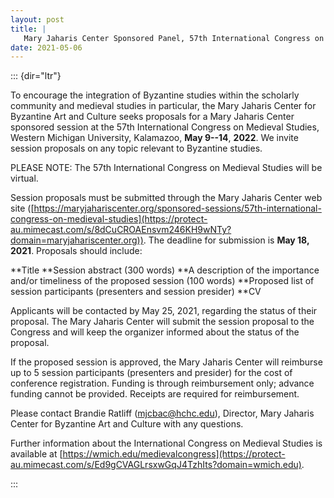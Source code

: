 ```yaml
---
layout: post
title: |
   Mary Jaharis Center Sponsored Panel, 57th International Congress on Medieval Studies
date: 2021-05-06
---
```


::: {dir="ltr"}



<div>




To encourage the integration of Byzantine studies within the scholarly
community and medieval studies in particular, the Mary Jaharis Center
for Byzantine Art and Culture seeks proposals for a Mary Jaharis Center
sponsored session at the 57th International Congress on Medieval
Studies, Western Michigan University, Kalamazoo, **May 9--14**,
**2022**. We invite session proposals on any topic relevant to Byzantine
studies.


PLEASE NOTE: The 57th International Congress on Medieval Studies
will be virtual.

Session proposals must be submitted through
the Mary Jaharis Center web site
([https://maryjahariscenter.org/sponsored-sessions/57th-international-congress-on-medieval-studies](https://protect-au.mimecast.com/s/8dCuCROAEnsvm246KH9wNTy?domain=maryjahariscenter.org)). The
deadline for submission is **May 18, 2021**. Proposals should
include:


**Title
**Session abstract (300 words)
**A description
of the importance and/or timeliness of the proposed session (100
words)
**Proposed list of session participants (presenters and
session presider)
**CV


Applicants will be contacted by May 25, 2021, regarding the status
of their proposal. The Mary Jaharis Center will submit the session
proposal to the Congress and will keep the organizer informed about the
status of the proposal.

If the proposed session is approved,
the Mary Jaharis Center will reimburse up to 5 session participants
(presenters and presider) for the cost of conference registration.
Funding is through reimbursement only; advance funding cannot be
provided. Receipts are required for reimbursement.

Please
contact Brandie Ratliff
([mjcbac@hchc.edu](mailto:mjcbac@hchc.edu)),
Director, Mary Jaharis Center for Byzantine Art and Culture with any
questions.


Further information about the International Congress on Medieval Studies
is available at
[https://wmich.edu/medievalcongress](https://protect-au.mimecast.com/s/Ed9gCVAGLrsxwGqJ4TzhIts?domain=wmich.edu).





</div>



:::
